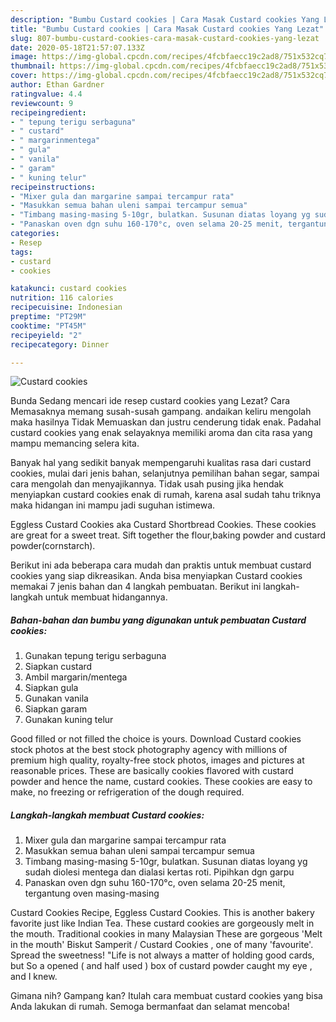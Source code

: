 ```yaml
---
description: "Bumbu Custard cookies | Cara Masak Custard cookies Yang Lezat"
title: "Bumbu Custard cookies | Cara Masak Custard cookies Yang Lezat"
slug: 807-bumbu-custard-cookies-cara-masak-custard-cookies-yang-lezat
date: 2020-05-18T21:57:07.133Z
image: https://img-global.cpcdn.com/recipes/4fcbfaecc19c2ad8/751x532cq70/custard-cookies-foto-resep-utama.jpg
thumbnail: https://img-global.cpcdn.com/recipes/4fcbfaecc19c2ad8/751x532cq70/custard-cookies-foto-resep-utama.jpg
cover: https://img-global.cpcdn.com/recipes/4fcbfaecc19c2ad8/751x532cq70/custard-cookies-foto-resep-utama.jpg
author: Ethan Gardner
ratingvalue: 4.4
reviewcount: 9
recipeingredient:
- " tepung terigu serbaguna"
- " custard"
- " margarinmentega"
- " gula"
- " vanila"
- " garam"
- " kuning telur"
recipeinstructions:
- "Mixer gula dan margarine sampai tercampur rata"
- "Masukkan semua bahan uleni sampai tercampur semua"
- "Timbang masing-masing 5-10gr, bulatkan. Susunan diatas loyang yg sudah diolesi mentega dan dialasi kertas roti. Pipihkan dgn garpu"
- "Panaskan oven dgn suhu 160-170°c, oven selama 20-25 menit, tergantung oven masing-masing"
categories:
- Resep
tags:
- custard
- cookies

katakunci: custard cookies 
nutrition: 116 calories
recipecuisine: Indonesian
preptime: "PT29M"
cooktime: "PT45M"
recipeyield: "2"
recipecategory: Dinner

---
```



![Custard cookies](https://img-global.cpcdn.com/recipes/4fcbfaecc19c2ad8/751x532cq70/custard-cookies-foto-resep-utama.jpg)

Bunda Sedang mencari ide resep custard cookies yang Lezat? Cara Memasaknya memang susah-susah gampang. andaikan keliru mengolah maka hasilnya Tidak Memuaskan dan justru cenderung tidak enak. Padahal custard cookies yang enak selayaknya memiliki aroma dan cita rasa yang mampu memancing selera kita.

Banyak hal yang sedikit banyak mempengaruhi kualitas rasa dari custard cookies, mulai dari jenis bahan, selanjutnya pemilihan bahan segar, sampai cara mengolah dan menyajikannya. Tidak usah pusing jika hendak menyiapkan custard cookies enak di rumah, karena asal sudah tahu triknya maka hidangan ini mampu jadi suguhan istimewa.

Eggless Custard Cookies aka Custard Shortbread Cookies. These cookies are great for a sweet treat. Sift together the flour,baking powder and custard powder(cornstarch).


Berikut ini ada beberapa cara mudah dan praktis untuk membuat custard cookies yang siap dikreasikan. Anda bisa menyiapkan Custard cookies memakai 7 jenis bahan dan 4 langkah pembuatan. Berikut ini langkah-langkah untuk membuat hidangannya.

<!--inarticleads1-->

##### Bahan-bahan dan bumbu yang digunakan untuk pembuatan Custard cookies:

1. Gunakan  tepung terigu serbaguna
1. Siapkan  custard
1. Ambil  margarin/mentega
1. Siapkan  gula
1. Gunakan  vanila
1. Siapkan  garam
1. Gunakan  kuning telur


Good filled or not filled the choice is yours. Download Custard cookies stock photos at the best stock photography agency with millions of premium high quality, royalty-free stock photos, images and pictures at reasonable prices. These are basically cookies flavored with custard powder and hence the name, custard cookies. These cookies are easy to make, no freezing or refrigeration of the dough required. 

<!--inarticleads2-->

##### Langkah-langkah membuat Custard cookies:

1. Mixer gula dan margarine sampai tercampur rata
1. Masukkan semua bahan uleni sampai tercampur semua
1. Timbang masing-masing 5-10gr, bulatkan. Susunan diatas loyang yg sudah diolesi mentega dan dialasi kertas roti. Pipihkan dgn garpu
1. Panaskan oven dgn suhu 160-170°c, oven selama 20-25 menit, tergantung oven masing-masing


Custard Cookies Recipe, Eggless Custard Cookies. This is another bakery favorite just like Indian Tea. These custard cookies are gorgeously melt in the mouth. Traditional cookies in many Malaysian These are gorgeous &#39;Melt in the mouth&#39; Biskut Samperit / Custard Cookies , one of many &#39;favourite&#39;. Spread the sweetness! &#34;Life is not always a matter of holding good cards, but So a opened ( and half used ) box of custard powder caught my eye , and I knew. 

Gimana nih? Gampang kan? Itulah cara membuat custard cookies yang bisa Anda lakukan di rumah. Semoga bermanfaat dan selamat mencoba!
